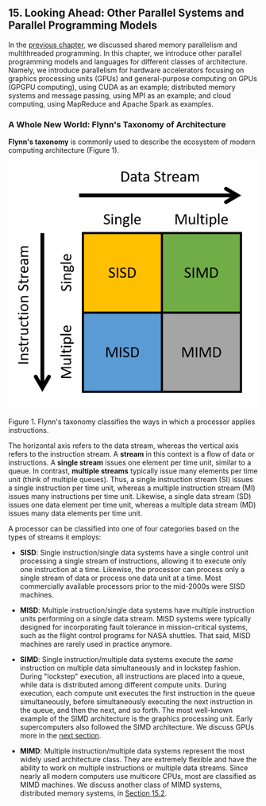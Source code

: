 ## 15. Looking Ahead: Other Parallel Systems and Parallel Programming Models 

In the [previous
chapter](../C14-SharedMemory/index.html#_leveraging_shared_memory_in_the_multicore_era),
we discussed shared memory parallelism and multithreaded programming. In
this chapter, we introduce other parallel programming models and
languages for different classes of architecture. Namely, we introduce
parallelism for hardware accelerators focusing on graphics processing
units (GPUs) and general-purpose computing on GPUs (GPGPU computing),
using CUDA as an example; distributed memory systems and message
passing, using MPI as an example; and cloud computing, using MapReduce
and Apache Spark as examples.


### A Whole New World: Flynn's Taxonomy of Architecture

**Flynn's taxonomy** is commonly used to describe the ecosystem of
modern computing architecture (Figure 1).




![Flynn's Taxonomy consists of two independent axes](_images/flynn.png)


Figure 1. Flynn's taxonomy classifies the ways in which a processor
applies instructions.


The horizontal axis refers to the data stream, whereas the vertical axis
refers to the instruction stream. A **stream** in this context is a flow
of data or instructions. A **single stream** issues one element per time
unit, similar to a queue. In contrast, **multiple streams** typically
issue many elements per time unit (think of multiple queues). Thus, a
single instruction stream (SI) issues a single instruction per time
unit, whereas a multiple instruction stream (MI) issues many
instructions per time unit. Likewise, a single data stream (SD) issues
one data element per time unit, whereas a multiple data stream (MD)
issues many data elements per time unit.


A processor can be classified into one of four categories based on the
types of streams it employs:



-   **SISD**: Single instruction/single data systems have a single
    control unit processing a single stream of instructions, allowing it
    to execute only one instruction at a time. Likewise, the processor
    can process only a single stream of data or process one data unit at
    a time. Most commercially available processors prior to the
    mid-2000s were SISD machines.

-   **MISD**: Multiple instruction/single data systems have multiple
    instruction units performing on a single data stream. MISD systems
    were typically designed for incorporating fault tolerance in
    mission-critical systems, such as the flight control programs for
    NASA shuttles. That said, MISD machines are rarely used in practice
    anymore.

-   **SIMD**: Single instruction/multiple data systems execute the
    *same* instruction on multiple data simultaneously and in lockstep
    fashion. During \"lockstep\" execution, all instructions are placed
    into a queue, while data is distributed among different compute
    units. During execution, each compute unit executes the first
    instruction in the queue simultaneously, before simultaneously
    executing the next instruction in the queue, and then the next, and
    so forth. The most well-known example of the SIMD architecture is
    the graphics processing unit. Early supercomputers also followed the
    SIMD architecture. We discuss GPUs more in the [next
    section](gpu.html#_GPUs).

-   **MIMD**: Multiple instruction/multiple data systems represent the
    most widely used architecture class. They are extremely flexible and
    have the ability to work on multiple instructions or multiple data
    streams. Since nearly all modern computers use multicore CPUs, most
    are classified as MIMD machines. We discuss another class of MIMD
    systems, distributed memory systems, in [Section
    15.2](distrmem.html#_distributed_memory_systems_message_passing_and_mpi).





